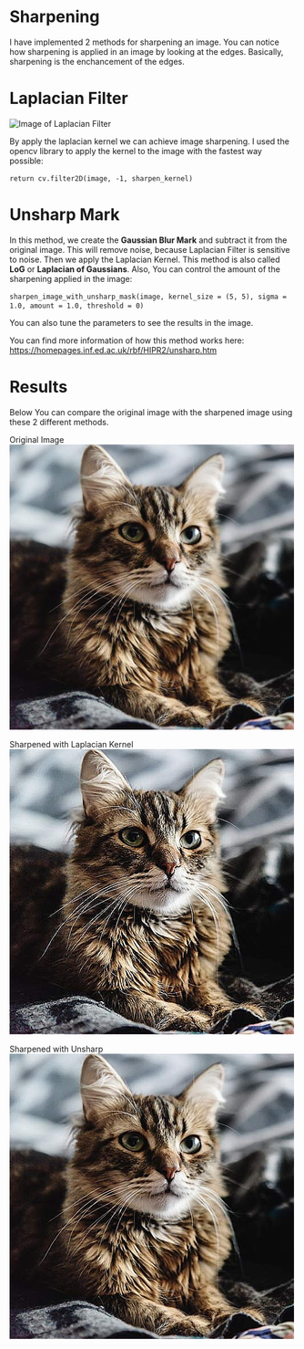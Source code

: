 # Sharpening

I have implemented 2 methods for sharpening an image. You can notice how sharpening is applied in an image by looking at the edges. Basically, sharpening is the enchancement of the edges.

# Laplacian Filter

![Image of Laplacian Filter](https://wikimedia.org/api/rest_v1/media/math/render/svg/beb8b9a493e8b9cf5deccd61bd845a59ea2e62cc)

By apply the laplacian kernel we can achieve image sharpening. I used the opencv library to apply the kernel to the image with the fastest way possible:

    return cv.filter2D(image, -1, sharpen_kernel)
    
# Unsharp Mark
In this method, we create the **Gaussian Blur Mark** and subtract it from the original image. This will remove noise, because Laplacian Filter is sensitive to noise. Then we apply the Laplacian Kernel. This method is also called **LoG** or **Laplacian of Gaussians**. Also, You can control the amount of the sharpening applied in the image:

    sharpen_image_with_unsharp_mask(image, kernel_size = (5, 5), sigma = 1.0, amount = 1.0, threshold = 0)
    
You can also tune the parameters to see the results in the image.

You can find more information of how this method works here: https://homepages.inf.ed.ac.uk/rbf/HIPR2/unsharp.htm

# Results
Below You can compare the original image with the sharpened image using these 2 different methods.

Original Image
![Original Image](https://github.com/kochlisGit/Computer-Vision-Algorithms/blob/master/Sharpening/Database/Cat.jpg)

Sharpened with Laplacian Kernel
![Sharpened Image](https://github.com/kochlisGit/Computer-Vision-Algorithms/blob/master/Sharpening/cat_sharpened_filter.jpg)

Sharpened with Unsharp
![Sharpened Image](https://github.com/kochlisGit/Computer-Vision-Algorithms/blob/master/Sharpening/cat_sharpened_unmask.jpg)
